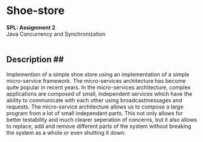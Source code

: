 # Shoe-store #
<b>SPL: Assignment 2</b><br />
Java Concurrency and Synchronization<br /><br />

## Description ##<br />
Implemention of a simple shoe store using an implementation of a simple micro-service framework. The micro-services architecture has become quite
popular in recent years. In the micro-services architecture, complex applications are composed of
small, independent services which have the ability to communicate with each other using broadcastmessages
and requests. The micro-service architecture allows us to compose a large program from a
lot of small independant parts. This not only allows for better testability and much clearer seperation
of concerns, but it also allows to replace, add and remove different parts of the system without
breaking the system as a whole or even shutting it down.

